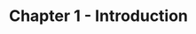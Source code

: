 ---
id: tk61PzEU1AQqoR62TY9pd
title: Chapter 1 - Introduction
desc: This is the introduction chapter to the AI book
updated: 1642947479195
created: 1642941276732
---